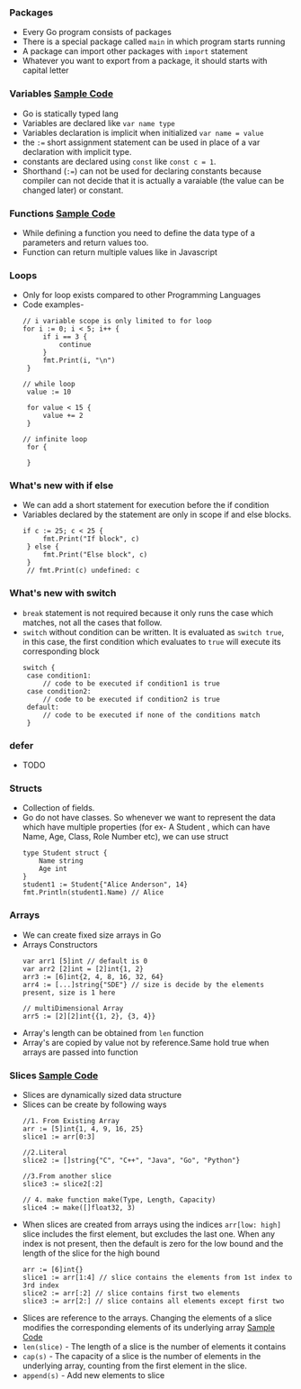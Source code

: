 
### Packages
- Every Go program consists of packages
- There is a special package called `main` in which program starts running
- A package can import other packages  with `import` statement
- Whatever you want to export from a package, it should starts with capital letter

### Variables [Sample Code](https://github.com/gauravvpa/golang-learning/blob/main/basics/go-tour/variable.go)
- Go is statically typed lang
- Variables are declared like `var name type`
- Variables declaration is implicit when initialized `var name = value`
- the `:=` short assignment statement can be used in place of a var declaration with implicit type.
- constants are declared using `const` like `const c = 1`. 
- Shorthand (`:=`) can not be used for declaring constants because compiler can not decide that it is actually a varaiable (the value can be changed later) or constant.

### Functions [Sample Code](https://github.com/gauravvpa/golang-learning/blob/main/basics/go-tour/function.go)
- While defining a function you need to define the data type of a parameters and return values too.
- Function can return multiple values like in Javascript


### Loops
- Only for loop exists compared to other Programming Languages
- Code examples-
   ```
   // i variable scope is only limited to for loop
   for i := 0; i < 5; i++ {
		if i == 3 {
			continue
		}
		fmt.Print(i, "\n")
	}
   ```
   ```
   // while loop 
	value := 10

	for value < 15 {
		value += 2
	}
   ```
   ```
   // infinite loop
	for {

	}
   ```

### What's new with if else
- We can add a short statement for execution before the if condition   
- Variables declared by the statement are only in scope if and else blocks.
   ```
   if c := 25; c < 25 {
		fmt.Print("If block", c)
	} else {
		fmt.Print("Else block", c)
	}
	// fmt.Print(c) undefined: c
   ```

### What's new with switch
- `break` statement is not required because it only runs the case which matches, not all the cases that follow.
- `switch` without condition can be written. It is evaluated as `switch true`, in this case, the first condition which evaluates to `true` will execute its corresponding block
   ```
   switch {
	case condition1:
    	// code to be executed if condition1 is true
	case condition2:
    	// code to be executed if condition2 is true
	default:
    	// code to be executed if none of the conditions match
	}
   ```

### defer 
- TODO


### Structs
- Collection of fields.
- Go do not have classes. So whenever we want to represent the data which have multiple properties (for ex- A Student , which can have Name, Age, Class, Role Number etc), we can use struct
	```
	type Student struct {
		Name string
		Age int
	}
	student1 := Student{"Alice Anderson", 14}
	fmt.Println(student1.Name) // Alice
	```

### Arrays 
- We can create fixed size arrays in Go
- Arrays Constructors
	```
	var arr1 [5]int // default is 0
	var arr2 [2]int = [2]int{1, 2}
	arr3 := [6]int{2, 4, 8, 16, 32, 64}
	arr4 := [...]string{"SDE"} // size is decide by the elements present, size is 1 here

	// multiDimensional Array
	arr5 := [2][2]int{{1, 2}, {3, 4}} 
	```
- Array's length can be obtained from `len` function
- Array's are copied by value not by reference.Same hold true when arrays are passed into function

### Slices [Sample Code](https://github.com/gauravvpa/golang-learning/blob/main/basics/go-tour/slices.go)
- Slices are dynamically sized data structure
- Slices can be create by following ways
	```
	//1. From Existing Array
	arr := [5]int{1, 4, 9, 16, 25}
	slice1 := arr[0:3]
	
	//2.Literal
	slice2 := []string{"C", "C++", "Java", "Go", "Python"}
	
	//3.From another slice
	slice3 := slice2[:2]
	
	// 4. make function make(Type, Length, Capacity)
	slice4 := make([]float32, 3)
	```
- When slices are created from arrays using the indices `arr[low: high]` slice includes the first element, but excludes the last one.
When any index is not present, then the default is zero for the low bound and the length of the slice for the high bound
  ```
  arr := [6]int{}
  slice1 := arr[1:4] // slice contains the elements from 1st index to 3rd index
  slice2 := arr[:2] // slice contains first two elements
  slice3 := arr[2:] // slice contains all elements except first two
  ```
- Slices are reference to the arrays. Changing the elements of a slice modifies the corresponding elements of its underlying array [Sample Code](https://github.com/gauravvpa/golang-learning/blob/main/basics/go-tour/slices.go#L54)
- `len(slice)` - The length of a slice is the number of elements it contains
- `cap(s)` - The capacity of a slice is the number of elements in the underlying array, counting from the first element in the slice.
- `append(s)` - Add new elements to slice